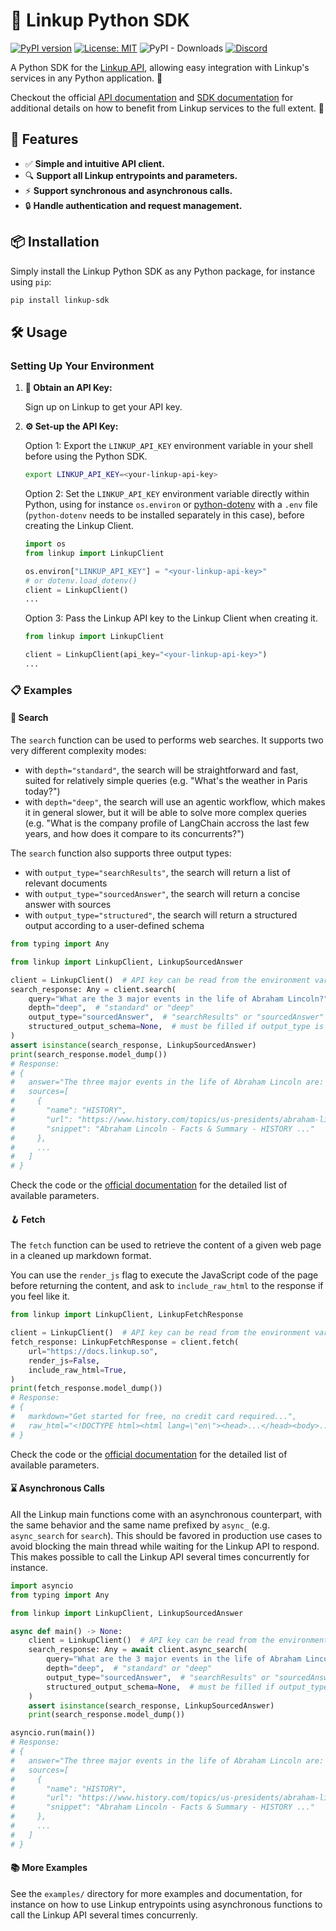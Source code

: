 # 🚀 Linkup Python SDK

[![PyPI version](https://badge.fury.io/py/linkup-sdk.svg)](https://pypi.org/project/linkup-sdk/)
[![License: MIT](https://img.shields.io/badge/License-MIT-yellow.svg)](LICENSE)
![PyPI - Downloads](https://img.shields.io/pypi/dm/linkup-sdk)
[![Discord](https://img.shields.io/discord/1303713168916348959?color=7289da&logo=discord&logoColor=white)](https://discord.gg/9q9mCYJa86)

A Python SDK for the [Linkup API](https://www.linkup.so/), allowing easy integration with Linkup's
services in any Python application. 🐍

Checkout the official
[API documentation](https://docs.linkup.so/pages/documentation/get-started/introduction) and
[SDK documentation](https://docs.linkup.so/pages/sdk/python/python) for additional details on how to
benefit from Linkup services to the full extent. 📝

## 🌟 Features

- ✅ **Simple and intuitive API client.**
- 🔍 **Support all Linkup entrypoints and parameters.**
- ⚡ **Support synchronous and asynchronous calls.**
- 🔒 **Handle authentication and request management.**

## 📦 Installation

Simply install the Linkup Python SDK as any Python package, for instance using `pip`:

```bash
pip install linkup-sdk
```

## 🛠️ Usage

### Setting Up Your Environment

1. **🔑 Obtain an API Key:**

   Sign up on Linkup to get your API key.

2. **⚙️ Set-up the API Key:**

   Option 1: Export the `LINKUP_API_KEY` environment variable in your shell before using the Python
   SDK.

   ```bash
   export LINKUP_API_KEY=<your-linkup-api-key>
   ```

   Option 2: Set the `LINKUP_API_KEY` environment variable directly within Python, using for
   instance `os.environ` or [python-dotenv](https://github.com/theskumar/python-dotenv) with a
   `.env` file (`python-dotenv` needs to be installed separately in this case), before creating the
   Linkup Client.

   ```python
   import os
   from linkup import LinkupClient

   os.environ["LINKUP_API_KEY"] = "<your-linkup-api-key>"
   # or dotenv.load_dotenv()
   client = LinkupClient()
   ...
   ```

   Option 3: Pass the Linkup API key to the Linkup Client when creating it.

   ```python
   from linkup import LinkupClient

   client = LinkupClient(api_key="<your-linkup-api-key>")
   ...
   ```

### 📋 Examples

#### 📝 Search

The `search` function can be used to performs web searches. It supports two very different
complexity modes:

- with `depth="standard"`, the search will be straightforward and fast, suited for relatively simple
  queries (e.g. "What's the weather in Paris today?")
- with `depth="deep"`, the search will use an agentic workflow, which makes it in general slower,
  but it will be able to solve more complex queries (e.g. "What is the company profile of LangChain
  accross the last few years, and how does it compare to its concurrents?")

The `search` function also supports three output types:

- with `output_type="searchResults"`, the search will return a list of relevant documents
- with `output_type="sourcedAnswer"`, the search will return a concise answer with sources
- with `output_type="structured"`, the search will return a structured output according to a
  user-defined schema

```python
from typing import Any

from linkup import LinkupClient, LinkupSourcedAnswer

client = LinkupClient()  # API key can be read from the environment variable or passed as an argument
search_response: Any = client.search(
    query="What are the 3 major events in the life of Abraham Lincoln?",
    depth="deep",  # "standard" or "deep"
    output_type="sourcedAnswer",  # "searchResults" or "sourcedAnswer" or "structured"
    structured_output_schema=None,  # must be filled if output_type is "structured"
)
assert isinstance(search_response, LinkupSourcedAnswer)
print(search_response.model_dump())
# Response:
# {
#   answer="The three major events in the life of Abraham Lincoln are: 1. ...",
#   sources=[
#     {
#       "name": "HISTORY",
#       "url": "https://www.history.com/topics/us-presidents/abraham-lincoln",
#       "snippet": "Abraham Lincoln - Facts & Summary - HISTORY ..."
#     },
#     ...
#   ]
# }
```

Check the code or the
[official documentation](https://docs.linkup.so/pages/documentation/api-reference/endpoint/post-search)
for the detailed list of available parameters.

#### 🪝 Fetch

The `fetch` function can be used to retrieve the content of a given web page in a cleaned up
markdown format.

You can use the `render_js` flag to execute the JavaScript code of the page before returning the
content, and ask to `include_raw_html` to the response if you feel like it.

```python
from linkup import LinkupClient, LinkupFetchResponse

client = LinkupClient()  # API key can be read from the environment variable or passed as an argument
fetch_response: LinkupFetchResponse = client.fetch(
    url="https://docs.linkup.so",
    render_js=False,
    include_raw_html=True,
)
print(fetch_response.model_dump())
# Response:
# {
#   markdown="Get started for free, no credit card required...",
#   raw_html="<!DOCTYPE html><html lang=\"en\"><head>...</head><body>...</body></html>"
# }
```

Check the code or the
[official documentation](https://docs.linkup.so/pages/documentation/api-reference/endpoint/post-fetch)
for the detailed list of available parameters.

#### ⌛ Asynchronous Calls

All the Linkup main functions come with an asynchronous counterpart, with the same behavior and the
same name prefixed by `async_` (e.g. `async_search` for `search`). This should be favored in
production use cases to avoid blocking the main thread while waiting for the Linkup API to respond.
This makes possible to call the Linkup API several times concurrently for instance.

```python
import asyncio
from typing import Any

from linkup import LinkupClient, LinkupSourcedAnswer

async def main() -> None:
    client = LinkupClient()  # API key can be read from the environment variable or passed as an argument
    search_response: Any = await client.async_search(
        query="What are the 3 major events in the life of Abraham Lincoln?",
        depth="deep",  # "standard" or "deep"
        output_type="sourcedAnswer",  # "searchResults" or "sourcedAnswer" or "structured"
        structured_output_schema=None,  # must be filled if output_type is "structured"
    )
    assert isinstance(search_response, LinkupSourcedAnswer)
    print(search_response.model_dump())

asyncio.run(main())
# Response:
# {
#   answer="The three major events in the life of Abraham Lincoln are: 1. ...",
#   sources=[
#     {
#       "name": "HISTORY",
#       "url": "https://www.history.com/topics/us-presidents/abraham-lincoln",
#       "snippet": "Abraham Lincoln - Facts & Summary - HISTORY ..."
#     },
#     ...
#   ]
# }
```

#### 📚 More Examples

See the `examples/` directory for more examples and documentation, for instance on how to use Linkup
entrypoints using asynchronous functions to call the Linkup API several times concurrenly.
